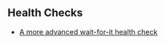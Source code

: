 ## Health Checks
- [A more advanced wait-for-it health check](https://github.com/vishnubob/wait-for-it)